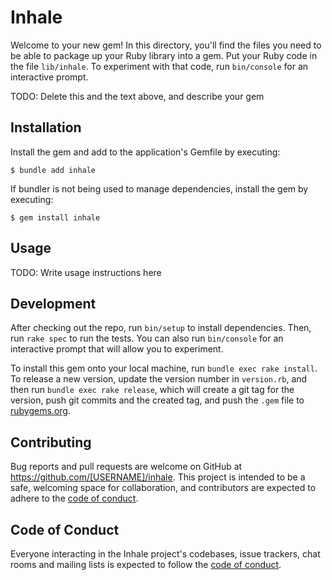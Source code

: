 # Inhale

Welcome to your new gem! In this directory, you'll find the files you need to be able to package up your Ruby library into a gem. Put your Ruby code in the file `lib/inhale`. To experiment with that code, run `bin/console` for an interactive prompt.

TODO: Delete this and the text above, and describe your gem

## Installation

Install the gem and add to the application's Gemfile by executing:

    $ bundle add inhale

If bundler is not being used to manage dependencies, install the gem by executing:

    $ gem install inhale

## Usage

TODO: Write usage instructions here

## Development

After checking out the repo, run `bin/setup` to install dependencies. Then, run `rake spec` to run the tests. You can also run `bin/console` for an interactive prompt that will allow you to experiment.

To install this gem onto your local machine, run `bundle exec rake install`. To release a new version, update the version number in `version.rb`, and then run `bundle exec rake release`, which will create a git tag for the version, push git commits and the created tag, and push the `.gem` file to [rubygems.org](https://rubygems.org).

## Contributing

Bug reports and pull requests are welcome on GitHub at https://github.com/[USERNAME]/inhale. This project is intended to be a safe, welcoming space for collaboration, and contributors are expected to adhere to the [code of conduct](https://github.com/[USERNAME]/inhale/blob/master/CODE_OF_CONDUCT.md).

## Code of Conduct

Everyone interacting in the Inhale project's codebases, issue trackers, chat rooms and mailing lists is expected to follow the [code of conduct](https://github.com/[USERNAME]/inhale/blob/master/CODE_OF_CONDUCT.md).
